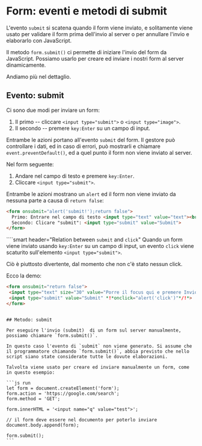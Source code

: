 # Form: eventi e metodi di submit

L'evento `submit` si scatena quando il form viene inviato, e solitamente viene usato per validare il form prima dell'invio al server o per annullare l'invio e elaborarlo con JavaScript.

Il metodo `form.submit()` ci permette di iniziare l'invio del form da JavaScript. Possiamo usarlo per creare ed inviare i nostri form al server dinamicamente.

Andiamo più nel dettaglio.

## Evento: submit

Ci sono due modi per inviare un form:

1. Il primo -- cliccare `<input type="submit">` o `<input type="image">`.
2. Il secondo -- premere `key:Enter` su un campo di input.

Entrambe le azioni portano all'evento `submit` del form. Il gestore può controllare i dati, ed in caso di errori, può mostrarli e chiamare `event.preventDefault()`, ed a quel punto il form non viene inviato al server.

Nel form seguente:
1. Andare nel campo di testo e premere `key:Enter`.
2. Cliccare `<input type="submit">`.

Entrambe le azioni mostrano un `alert` ed il form non viene inviato da nessuna parte a causa di `return false`:

```html autorun height=60 no-beautify
<form onsubmit="alert('submit!');return false">
  Primo: Entrare nel campo di testo <input type="text" value="text"><br>
  Secondo: Clicare "submit": <input type="submit" value="Submit">
</form>
```

````smart header="Relation between `submit` and `click`"
Quando un form viene inviato usando `key:Enter` su un campo di input, un evento `click` viene scaturito sull'elemento `<input type="submit">`.

Ciò è piuttosto divertente, dal momento che non c'è stato nessun click.

Ecco la demo:
```html autorun height=60
<form onsubmit="return false">
 <input type="text" size="30" value="Porre il focus qui e premere Invio">
 <input type="submit" value="Submit" *!*onclick="alert('click')"*/!*>
</form>
```

````

## Metodo: submit

Per eseguire l'invio (submit)  di un form sul server manualmente, possiamo chiamare `form.submit()`.

In questo caso l'evento di `submit` non viene generato. Si assume che il programmatore chiamando `form.submit()`, abbia previsto che nello script siano state considerate tutte le dovute elaborazioni.

Talvolta viene usato per creare ed inviare manualmente un form, come in questo esempio:

```js run
let form = document.createElement('form');
form.action = 'https://google.com/search';
form.method = 'GET';

form.innerHTML = '<input name="q" value="test">';

// il form deve essere nel documento per poterlo inviare
document.body.append(form);

form.submit();
```
